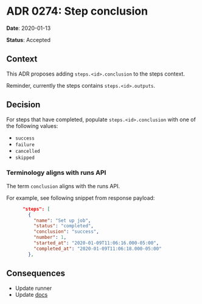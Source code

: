 # ADR 0274: Step conclusion

**Date**: 2020-01-13

**Status**: Accepted

## Context

This ADR proposes adding `steps.<id>.conclusion` to the steps context.

Reminder, currently the steps contains `steps.<id>.outputs`.

## Decision

For steps that have completed, populate `steps.<id>.conclusion` with one of the following values:

- `success`
- `failure`
- `cancelled`
- `skipped`

### Terminology aligns with runs API

The term `conclusion` aligns with the runs API.

For example, see following snippet from response payload:

```json
      "steps": [
        {
          "name": "Set up job",
          "status": "completed",
          "conclusion": "success",
          "number": 1,
          "started_at": "2020-01-09T11:06:16.000-05:00",
          "completed_at": "2020-01-09T11:06:18.000-05:00"
        },
```

## Consequences

- Update runner
- Update [docs](https://help.github.com/en/actions/automating-your-workflow-with-github-actions/contexts-and-expression-syntax-for-github-actions#steps-context)